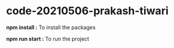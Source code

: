 # code-20210506-prakash-tiwari

**npm install :**
To install the packages

**npm run start :**
To run the project
